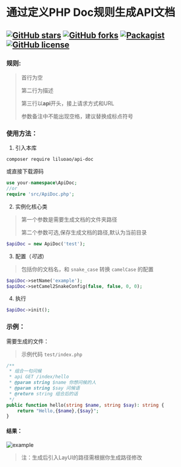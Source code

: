 # 通过定义PHP Doc规则生成API文档

[![GitHub stars](https://img.shields.io/github/stars/liluoao/api-doc.svg?style=for-the-badge)](https://github.com/liluoao/api-doc/stargazers) [![GitHub forks](https://img.shields.io/github/forks/liluoao/api-doc.svg?style=for-the-badge)](https://github.com/liluoao/api-doc/network) [![Packagist](https://img.shields.io/packagist/v/liluoao/api-doc.svg?style=for-the-badge)](https://packagist.org/packages/liluoao/api-doc) [![GitHub license](https://img.shields.io/github/license/liluoao/api-doc.svg?style=for-the-badge)](https://github.com/liluoao/api-doc/blob/master/LICENSE)
----

### 规则:

>首行为空
>
>第二行为描述
>
>第三行以**api**开头，接上请求方式和URL
>
>参数备注中不能出现空格，建议替换成标点符号

### 使用方法：

1. 引入本库
```
composer require liluoao/api-doc
```
或直接下载源码
```php
use your-namespace\ApiDoc;
//or
require 'src/ApiDoc.php';
```

2. 实例化核心类
>第一个参数是需要生成文档的文件夹路径
>
>第二个参数可选,保存生成文档的路径,默认为当前目录
```php
$apiDoc = new ApiDoc('test');
```

3. 配置（*可选*）
>包括你的文档名，和 `snake_case` 转换 `camelCase` 的配置
```php
$apiDoc->setName('example');
$apiDoc->setCamel2SnakeConfig(false, false, 0, 0);
```

4. 执行
```php
$apiDoc->init();
```

### 示例：

需要生成的文件：
>示例代码 `test/index.php`
```php
/**
 * 组合一句问候
 * api GET /index/hello
 * @param string $name 你想问候的人
 * @param string $say 问候语
 * @return string 组合后的话
 */
public function hello(string $name, string $say): string {
    return "Hello,{$name},{$say}";
}
```
#### 结果：
![example](https://raw.githubusercontent.com/liluoao/api-doc/master/test/example.png)

>注：生成后引入LayUI的路径需根据你生成路径修改
